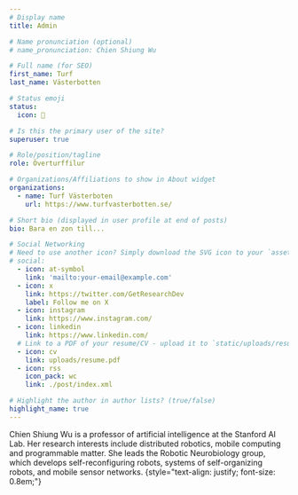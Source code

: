 ```yaml
---
# Display name
title: Admin

# Name pronunciation (optional)
# name_pronunciation: Chien Shiung Wu

# Full name (for SEO)
first_name: Turf
last_name: Västerbotten

# Status emoji
status:
  icon: 🧭

# Is this the primary user of the site?
superuser: true

# Role/position/tagline
role: Överturffilur

# Organizations/Affiliations to show in About widget
organizations:
  - name: Turf Västerboten
    url: https://www.turfvasterbotten.se/

# Short bio (displayed in user profile at end of posts)
bio: Bara en zon till...

# Social Networking
# Need to use another icon? Simply download the SVG icon to your `assets/media/icons/` folder.
# social:
  - icon: at-symbol
    link: 'mailto:your-email@example.com'
  - icon: x
    link: https://twitter.com/GetResearchDev
    label: Follow me on X
  - icon: instagram
    link: https://www.instagram.com/
  - icon: linkedin
    link: https://www.linkedin.com/
  # Link to a PDF of your resume/CV - upload it to `static/uploads/resume.pdf`
  - icon: cv
    link: uploads/resume.pdf
  - icon: rss
    icon_pack: wc
    link: ./post/index.xml

# Highlight the author in author lists? (true/false)
highlight_name: true
---
```


Chien Shiung Wu is a professor of artificial intelligence at the Stanford AI Lab. Her research interests include
distributed robotics, mobile computing and programmable matter. She leads the Robotic Neurobiology group, which develops
self-reconfiguring robots, systems of self-organizing robots, and mobile sensor networks.
{style="text-align: justify; font-size: 0.8em;"}

